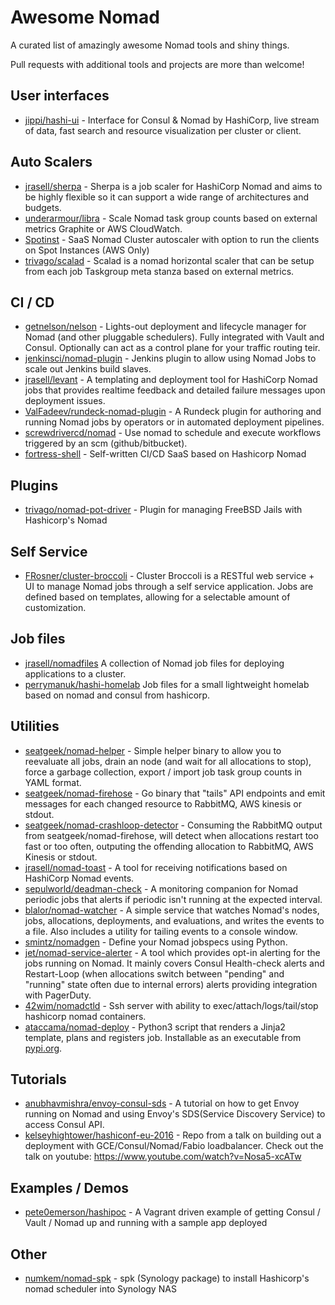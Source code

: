 # Awesome Nomad

A curated list of amazingly awesome Nomad tools and shiny things.

Pull requests with additional tools and projects are more than welcome!

## User interfaces

- [jippi/hashi-ui](https://github.com/jippi/hashi-ui) - Interface for Consul & Nomad by HashiCorp, live stream of data, fast search and resource visualization per cluster or client.

## Auto Scalers

- [jrasell/sherpa](https://github.com/jrasell/sherpa) - Sherpa is a job scaler for HashiCorp Nomad and aims to be highly flexible so it can support a wide range of architectures and budgets.
- [underarmour/libra](https://github.com/underarmour/libra) - Scale Nomad task group counts based on external metrics Graphite or AWS CloudWatch.
- [Spotinst](https://help.spotinst.com/hc/en-us/articles/115005038289-Nomad-Container-Management-) - SaaS Nomad Cluster autoscaler with option to run the clients on Spot Instances (AWS Only)
- [trivago/scalad](https://github.com/trivago/scalad) - Scalad is a nomad horizontal scaler that can be setup from each job Taskgroup meta stanza based on external metrics.

## CI / CD

- [getnelson/nelson](https://getnelson.io/) - Lights-out deployment and lifecycle manager for Nomad (and other pluggable schedulers). Fully integrated with Vault and Consul. Optionally can act as a control plane for your traffic routing teir.
- [jenkinsci/nomad-plugin](https://github.com/jenkinsci/nomad-plugin) - Jenkins plugin to allow using Nomad Jobs to scale out Jenkins build slaves.
- [jrasell/levant](https://github.com/jrasell/levant) - A templating and deployment tool for HashiCorp Nomad jobs that provides realtime feedback and detailed failure messages upon deployment issues.
- [ValFadeev/rundeck-nomad-plugin](https://github.com/ValFadeev/rundeck-nomad-plugin) - A Rundeck plugin for authoring and running Nomad jobs by operators or in automated deployment pipelines.
- [screwdrivercd/nomad](http://screwdriver.cd/) - Use nomad to schedule and execute workflows triggered by an scm (github/bitbucket).
- [fortress-shell](https://github.com/fortress-shell/fortress-shell) - Self-written CI/CD SaaS based on Hashicorp Nomad

## Plugins

- [trivago/nomad-pot-driver](https://github.com/trivago/nomad-pot-driver) - Plugin for managing FreeBSD Jails with Hashicorp's Nomad

## Self Service

- [FRosner/cluster-broccoli](https://github.com/FRosner/cluster-broccoli) - Cluster Broccoli is a RESTful web service + UI to manage Nomad jobs through a self service application. Jobs are defined based on templates, allowing for a selectable amount of customization.

## Job files

- [jrasell/nomadfiles](https://github.com/jrasell/nomadfiles) A collection of Nomad job files for deploying applications to a cluster.
- [perrymanuk/hashi-homelab](https://github.com/perrymanuk/hashi-homelab) Job files for a small lightweight homelab based on nomad and consul from hashicorp.

## Utilities

- [seatgeek/nomad-helper](https://github.com/seatgeek/nomad-helper) - Simple helper binary to allow you to reevaluate all jobs, drain an node (and wait for all allocations to stop), force a garbage collection, export / import job task group counts in YAML format.
- [seatgeek/nomad-firehose](https://github.com/seatgeek/nomad-firehose) - Go binary that "tails" API endpoints and emit messages for each changed resource to RabbitMQ, AWS kinesis or stdout.
- [seatgeek/nomad-crashloop-detector](https://github.com/seatgeek/nomad-crashloop-detector) - Consuming the RabbitMQ output from seatgeek/nomad-firehose, will detect when allocations restart too fast or too often, outputing the offending allocation to RabbitMQ, AWS Kinesis or stdout.
- [jrasell/nomad-toast](https://github.com/jrasell/nomad-toast) - A tool for receiving notifications based on HashiCorp Nomad events.
- [sepulworld/deadman-check](https://github.com/sepulworld/deadman-check) - A monitoring companion for Nomad periodic jobs that alerts if periodic isn't running at the expected interval.
- [blalor/nomad-watcher](https://github.com/blalor/nomad-watcher) - A simple service that watches Nomad's nodes, jobs, allocations, deployments, and evaluations, and writes the events to a file.  Also includes a utility for tailing events to a console window.
- [smintz/nomadgen](https://github.com/smintz/nomadgen) - Define your Nomad jobspecs using Python.
- [jet/nomad-service-alerter](https://github.com/jet/nomad-service-alerter) - A tool which provides opt-in alerting for the jobs running on Nomad. It mainly covers Consul Health-check alerts and Restart-Loop (when allocations switch between "pending" and "running" state often due to internal errors) alerts providing integration with PagerDuty.
- [42wim/nomadctld](https://github.com/42wim/nomadctld) - Ssh server with ability to exec/attach/logs/tail/stop hashicorp nomad containers.
- [ataccama/nomad-deploy](https://github.com/ataccama/nomad-deploy) - Python3 script that renders a Jinja2 template, plans and registers job. Installable as an executable from [pypi.org](https://pypi.org/project/nomad-deploy/).

## Tutorials
- [anubhavmishra/envoy-consul-sds](https://github.com/anubhavmishra/envoy-consul-sds) - A tutorial on how to get Envoy running on Nomad and using Envoy's SDS(Service Discovery Service) to access Consul API.
- [kelseyhightower/hashiconf-eu-2016](https://github.com/kelseyhightower/hashiconf-eu-2016) - Repo from a talk on building out a deployment with GCE/Consul/Nomad/Fabio loadbalancer. Check out the talk on youtube: https://www.youtube.com/watch?v=Nosa5-xcATw

## Examples / Demos
- [pete0emerson/hashipoc](https://github.com/pete0emerson/hashipoc) - A Vagrant driven example of getting Consul / Vault / Nomad up and running with a sample app deployed

## Other
- [numkem/nomad-spk](https://github.com/numkem/nomad-spk) - spk (Synology package) to install Hashicorp's nomad scheduler into Synology NAS

